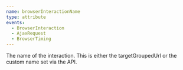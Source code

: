 ```yaml
---
name: browserInteractionName
type: attribute
events:
  - BrowserInteraction
  - AjaxRequest
  - BrowserTiming
---
```


The name of the interaction. This is either the targetGroupedUrl or the custom name set via the API.